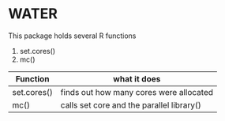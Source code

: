 WATER
=====

This package holds several R functions 

1. set.cores()
2. mc()

|Function| what it does|
|----|----|
|set.cores()| finds out how many cores were allocated|
|mc()|calls set core and the parallel library()|
